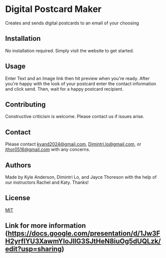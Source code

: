 # Digital Postcard Maker

Creates and sends digital postcards to an email of your choosing

## Installation

No installation required. Simply visit the website to get started.

## Usage

Enter Text and an Image link then hit preview when you're ready. After you're happy with the look of your postcard enter the contact information and click send. Then, wait for a happy postcard recipient.

## Contributing

Constructive criticism is welcome. Please contact us if issues arise.

## Contact

Please contact kyand2024@gmail.com, Dimintri.lo@gmail.com, or jthor0516@gmail.com with any concerns.

## Authors

Made by Kyle Anderson, Dimintri Lo, and Jayce Thoreson
with the help of our instructors Rachel and Katy. Thanks!

## License

[MIT](https://choosealicense.com/licenses/mit/)

## Link for more information (https://docs.google.com/presentation/d/1Jw3FH2yrfIYU3XawmYIoJllG3SJtHeN8iuOg5dUQLzk/edit?usp=sharing)
